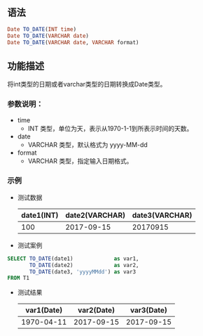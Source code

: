 ## 语法

```sql
Date TO_DATE(INT time)
Date TO_DATE(VARCHAR date)
Date TO_DATE(VARCHAR date, VARCHAR format)
```

## 功能描述

将int类型的日期或者varchar类型的日期转换成Date类型。

### 参数说明：

- time
    - INT 类型，单位为天，表示从1970-1-1到所表示时间的天数。
- date
    - VARCHAR 类型，默认格式为 yyyy-MM-dd
- format
    - VARCHAR 类型，指定输入日期格式。

### 示例

- 测试数据

  | date1(INT) | date2(VARCHAR) | date3(VARCHAR) |
    | --- | --- | --- |
  | 100 | 2017-09-15 | 20170915 |


- 测试案例

```sql
SELECT TO_DATE(date1)             as var1,
       TO_DATE(date2)             as var2,
       TO_DATE(date3, 'yyyyMMdd') as var3
FROM T1
```

- 测试结果

  | var1(Date) | var2(Date) | var3(Date) |
    | --- | --- | --- |
  | 1970-04-11 | 2017-09-15 | 2017-09-15 |


